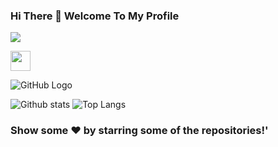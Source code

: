 ### Hi There 👋 Welcome To My Profile
![](https://komarev.com/ghpvc/?username=your-SR-Sunny-Raj&color=orange&style=plastic)

<img height="32" width="32" src="https://unpkg.com/simple-icons@v4/icons/linkedin" />

![GitHub Logo](https://media.giphy.com/media/dxn6fRlTIShoeBr69N/giphy.gif)

![Github stats](https://github-readme-stats.vercel.app/api?username=SR-Sunny-Raj&show_icons=true&theme=radical)
![Top Langs](https://github-readme-stats.vercel.app/api/top-langs/?username=SR-Sunny-Raj&langs_count=8&show_icons=true&theme=radical)

### Show some ❤️ by starring some of the repositories!'
